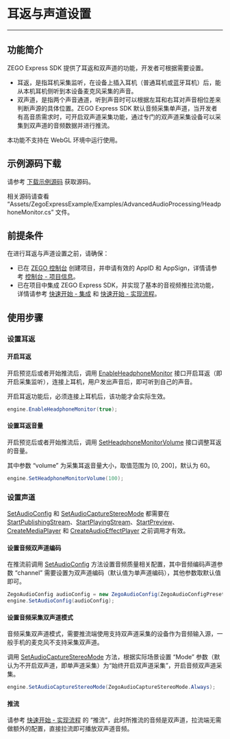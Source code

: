 # 耳返与声道设置

- - -

## 功能简介

ZEGO Express SDK 提供了耳返和双声道的功能，开发者可根据需要设置。

- 耳返，是指耳机采集监听，在设备上插入耳机（普通耳机或蓝牙耳机）后，能从本机耳机侧听到本设备麦克风采集的声音。
- 双声道，是指两个声音通道，听到声音时可以根据左耳和右耳对声音相位差来判断声源的具体位置。ZEGO Express SDK 默认音频采集单声道，当开发者有高音质需求时，可开启双声道采集功能，通过专门的双声道采集设备可以采集到双声道的音频数据并进行推流。

<Warning title="注意">

本功能不支持在 WebGL 环境中运行使用。
</Warning>

## 示例源码下载

请参考 [下载示例源码](https://doc-zh.zego.im/article/13241) 获取源码。

相关源码请查看 “Assets/ZegoExpressExample/Examples/AdvancedAudioProcessing/HeadphoneMonitor.cs” 文件。

## 前提条件

在进行耳返与声道设置之前，请确保：

- 已在 [ZEGO 控制台](https://console.zego.im) 创建项目，并申请有效的 AppID 和 AppSign，详情请参考 [控制台 - 项目信息](/console/project-info)。
- 已在项目中集成 ZEGO Express SDK，并实现了基本的音视频推拉流功能，详情请参考 [快速开始 - 集成](https://doc-zh.zego.im/article/13242) 和 [快速开始 - 实现流程](https://doc-zh.zego.im/article/13243)。



## 使用步骤

### 设置耳返

#### 开启耳返

开启预览后或者开始推流后，调用 [EnableHeadphoneMonitor](https://doc-zh.zego.im/article/api?doc=Express_Audio_SDK_API~cs_unity3d~class~ZegoExpressEngine#enable-headphone-monitor) 接口开启耳返（即开启采集监听），连接上耳机，用户发出声音后，即可听到自己的声音。

<Note title="说明">


开启耳返功能后，必须连接上耳机后，该功能才会实际生效。

</Note>



```csharp
engine.EnableHeadphoneMonitor(true);
```

#### 设置耳返音量

开启预览后或者开始推流后，调用 [SetHeadphoneMonitorVolume](https://doc-zh.zego.im/article/api?doc=Express_Audio_SDK_API~cs_unity3d~class~ZegoExpressEngine#set-headphone-monitor-volume) 接口调整耳返的音量。

其中参数 “volume” 为采集耳返音量大小，取值范围为 [0, 200]，默认为 60。

```csharp
engine.SetHeadphoneMonitorVolume(100);
```

### 设置声道

<Warning title="注意">


[SetAudioConfig](https://doc-zh.zego.im/article/api?doc=Express_Audio_SDK_API~cs_unity3d~class~ZegoExpressEngine#set-audio-config) 和 [SetAudioCaptureStereoMode](https://doc-zh.zego.im/article/api?doc=Express_Audio_SDK_API~cs_unity3d~class~ZegoExpressEngine#set-audio-capture-stereo-mode) 都需要在 [StartPublishingStream](https://doc-zh.zego.im/article/api?doc=Express_Audio_SDK_API~cs_unity3d~class~ZegoExpressEngine#start-publishing-stream)、[StartPlayingStream](https://doc-zh.zego.im/article/api?doc=Express_Audio_SDK_API~cs_unity3d~class~ZegoExpressEngine#start-playing-stream)、[StartPreview](https://doc-zh.zego.im/article/api?doc=Express_Audio_SDK_API~cs_unity3d~class~ZegoExpressEngine#start-preview)、[CreateMediaPlayer](https://doc-zh.zego.im/article/api?doc=Express_Audio_SDK_API~cs_unity3d~class~ZegoExpressEngine#create-media-player) 和 [CreateAudioEffectPlayer](https://doc-zh.zego.im/article/api?doc=Express_Audio_SDK_API~cs_unity3d~class~ZegoExpressEngine#create-audio-effect-player) 之前调用才有效。

</Warning>



#### 设置音频双声道编码

在推流前调用 [SetAudioConfig](https://doc-zh.zego.im/article/api?doc=Express_Audio_SDK_API~cs_unity3d~class~ZegoExpressEngine#set-audio-config) 方法设置音频质量相关配置，其中音频编码声道参数 “channel” 需要设置为双声道编码（默认值为单声道编码），其他参数取默认值即可。

```csharp
ZegoAudioConfig audioConfig = new ZegoAudioConfig(ZegoAudioConfigPreset.HighQualityStereo);
engine.SetAudioConfig(audioConfig);
```

#### 设置音频采集双声道模式

<Note title="说明">


音频采集双声道模式，需要推流端使用支持双声道采集的设备作为音频输入源，一般手机的麦克风不支持采集双声道。

</Note>



调用 [SetAudioCaptureStereoMode](https://doc-zh.zego.im/article/api?doc=Express_Audio_SDK_API~cs_unity3d~class~ZegoExpressEngine#set-audio-capture-stereo-mode) 方法，根据实际场景设置 “Mode” 参数（默认为不开启双声道，即单声道采集）为“始终开启双声道采集”，开启音频双声道采集。

```csharp
engine.SetAudioCaptureStereoMode(ZegoAudioCaptureStereoMode.Always);
```

#### 推流

请参考 [快速开始 - 实现流程](https://doc-zh.zego.im/article/13243#publishingStream) 的 “推流”，此时所推流的音频是双声道，拉流端无需做额外的配置，直接拉流即可播放双声道音频。

<Content />
